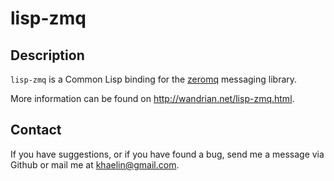 # lisp-zmq

## Description

`lisp-zmq` is a Common Lisp binding for the [zeromq](http://zeromq.org)
messaging library.

More information can be found on <http://wandrian.net/lisp-zmq.html>.

## Contact

If you have suggestions, or if you have found a bug, send me a message via Github
or mail me at <khaelin@gmail.com>.
